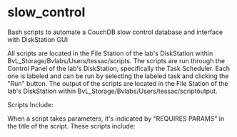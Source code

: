 # slow_control
Bash scripts to automate a CouchDB slow control database and interface with DiskStation GUI

All scripts are located in the File Station of the lab's DiskStation within BvL_Storage/Bvlabs/Users/tessac/scripts.
The scripts are run through the Control Panel of the lab's DiskStation, specifically the Task Scheduler. Each one is labeled and can be run by selecting the labeled task and clicking the "Run" button.
The output of the scripts are located in the File Station of the lab's DiskStation within BvL_Storage/Bvlabs/Users/tessac/scriptoutput.

Scripts Include:


When a script takes parameters, it's indicated by "REQUIRES PARAMS" in the title of the script. These scripts include:
